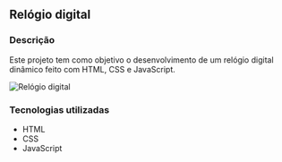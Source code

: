 ## Relógio digital 

### Descrição

Este projeto tem como objetivo o desenvolvimento de um relógio digital dinâmico feito com HTML, CSS e JavaScript.

![Relógio digital](https://github.com/user-attachments/assets/0faf36e6-81c3-46d2-a48f-768b4a6c7370)

### Tecnologias utilizadas

* HTML
* CSS
* JavaScript
